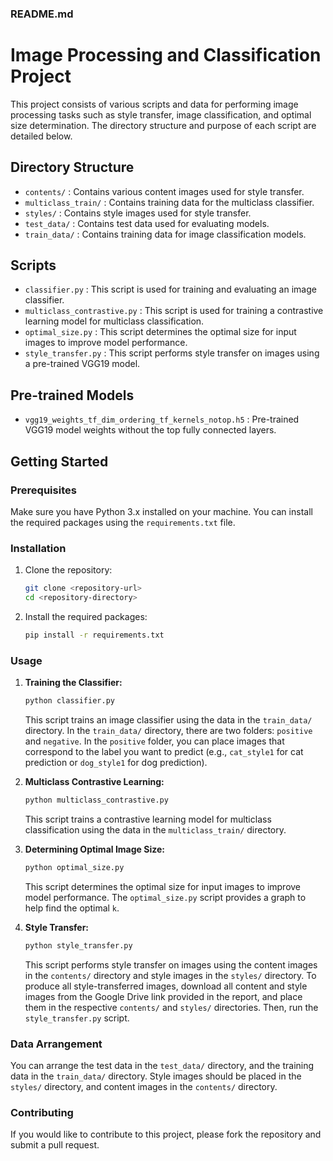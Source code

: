 ### README.md

# Image Processing and Classification Project

This project consists of various scripts and data for performing image processing tasks such as style transfer, image classification, and optimal size determination. The directory structure and purpose of each script are detailed below.

## Directory Structure

- `contents/` : Contains various content images used for style transfer.
- `multiclass_train/` : Contains training data for the multiclass classifier.
- `styles/` : Contains style images used for style transfer.
- `test_data/` : Contains test data used for evaluating models.
- `train_data/` : Contains training data for image classification models.

## Scripts

- `classifier.py` : This script is used for training and evaluating an image classifier.
- `multiclass_contrastive.py` : This script is used for training a contrastive learning model for multiclass classification.
- `optimal_size.py` : This script determines the optimal size for input images to improve model performance.
- `style_transfer.py` : This script performs style transfer on images using a pre-trained VGG19 model.

## Pre-trained Models

- `vgg19_weights_tf_dim_ordering_tf_kernels_notop.h5` : Pre-trained VGG19 model weights without the top fully connected layers.

## Getting Started

### Prerequisites

Make sure you have Python 3.x installed on your machine. You can install the required packages using the `requirements.txt` file.

### Installation

1. Clone the repository:

   ```bash
   git clone <repository-url>
   cd <repository-directory>
   ```

2. Install the required packages:

   ```bash
   pip install -r requirements.txt
   ```

### Usage

1. **Training the Classifier:**

   ```bash
   python classifier.py
   ```

   This script trains an image classifier using the data in the `train_data/` directory. In the `train_data/` directory, there are two folders: `positive` and `negative`. In the `positive` folder, you can place images that correspond to the label you want to predict (e.g., `cat_style1` for cat prediction or `dog_style1` for dog prediction).

2. **Multiclass Contrastive Learning:**

   ```bash
   python multiclass_contrastive.py
   ```

   This script trains a contrastive learning model for multiclass classification using the data in the `multiclass_train/` directory.

3. **Determining Optimal Image Size:**

   ```bash
   python optimal_size.py
   ```

   This script determines the optimal size for input images to improve model performance. The `optimal_size.py` script provides a graph to help find the optimal `k`.

4. **Style Transfer:**

   ```bash
   python style_transfer.py
   ```

   This script performs style transfer on images using the content images in the `contents/` directory and style images in the `styles/` directory. To produce all style-transferred images, download all content and style images from the Google Drive link provided in the report, and place them in the respective `contents/` and `styles/` directories. Then, run the `style_transfer.py` script.

### Data Arrangement

You can arrange the test data in the `test_data/` directory, and the training data in the `train_data/` directory. Style images should be placed in the `styles/` directory, and content images in the `contents/` directory.

### Contributing

If you would like to contribute to this project, please fork the repository and submit a pull request.
